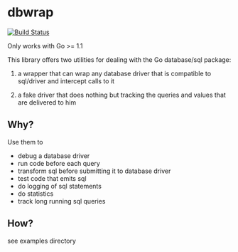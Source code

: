 dbwrap
======

[![Build Status](https://secure.travis-ci.org/metakeule/dbwrap.png)](http://travis-ci.org/metakeule/dbwrap)

Only works with Go >= 1.1

This library offers two utilities for dealing with the Go database/sql package:

  1. a wrapper that can wrap any database driver that is compatible to sql/driver
     and intercept calls to it

  2. a fake driver that does nothing but tracking the queries and values that are
     delivered to him

Why?
----

Use them to

  - debug a database driver
  - run code before each query
  - transform sql before submitting it to database driver
  - test code that emits sql
  - do logging of sql statements
  - do statistics
  - track long running sql queries


How?
----

see examples directory